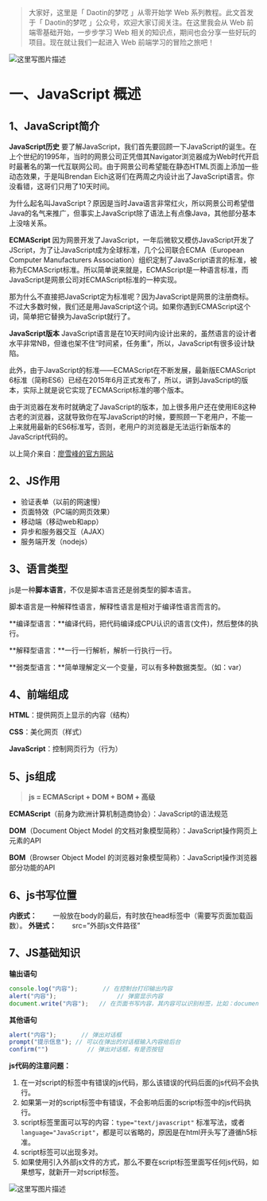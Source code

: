 > 大家好，这里是「 Daotin的梦呓 」从零开始学 Web 系列教程。此文首发于「 Daotin的梦呓 」公众号，欢迎大家订阅关注。在这里我会从 Web 前端零基础开始，一步步学习 Web 相关的知识点，期间也会分享一些好玩的项目。现在就让我们一起进入 Web 前端学习的冒险之旅吧！

![这里写图片描述](https://img-blog.csdn.net/20180603152057723?watermark/2/text/aHR0cHM6Ly9ibG9nLmNzZG4ubmV0L2x2b252ZQ==/font/5a6L5L2T/fontsize/400/fill/I0JBQkFCMA==/dissolve/70)

# 一、JavaScript 概述

## 1、JavaScript简介
**JavaScript历史**
要了解JavaScript，我们首先要回顾一下JavaScript的诞生。在上个世纪的1995年，当时的网景公司正凭借其Navigator浏览器成为Web时代开启时最著名的第一代互联网公司。由于网景公司希望能在静态HTML页面上添加一些动态效果，于是叫Brendan Eich这哥们在两周之内设计出了JavaScript语言。你没看错，这哥们只用了10天时间。

为什么起名叫JavaScript？原因是当时Java语言非常红火，所以网景公司希望借Java的名气来推广，但事实上JavaScript除了语法上有点像Java，其他部分基本上没啥关系。

**ECMAScript**
因为网景开发了JavaScript，一年后微软又模仿JavaScript开发了JScript，为了让JavaScript成为全球标准，几个公司联合ECMA（European Computer Manufacturers Association）组织定制了JavaScript语言的标准，被称为ECMAScript标准。所以简单说来就是，ECMAScript是一种语言标准，而JavaScript是网景公司对ECMAScript标准的一种实现。

那为什么不直接把JavaScript定为标准呢？因为JavaScript是网景的注册商标。不过大多数时候，我们还是用JavaScript这个词。如果你遇到ECMAScript这个词，简单把它替换为JavaScript就行了。

**JavaScript版本**
JavaScript语言是在10天时间内设计出来的，虽然语言的设计者水平非常NB，但谁也架不住“时间紧，任务重”，所以，JavaScript有很多设计缺陷。

此外，由于JavaScript的标准——ECMAScript在不断发展，最新版ECMAScript 6标准（简称ES6）已经在2015年6月正式发布了，所以，讲到JavaScript的版本，实际上就是说它实现了ECMAScript标准的哪个版本。

由于浏览器在发布时就确定了JavaScript的版本，加上很多用户还在使用IE8这种古老的浏览器，这就导致你在写JavaScript的时候，要照顾一下老用户，不能一上来就用最新的ES6标准写，否则，老用户的浏览器是无法运行新版本的JavaScript代码的。

以上简介来自：[廖雪峰的官方网站](https://www.liaoxuefeng.com/wiki/001434446689867b27157e896e74d51a89c25cc8b43bdb3000/0014344991049250a2c80ec84cb4861bbd1d9b2c0c2850e000)

## 2、JS作用

- 验证表单（以前的网速慢）
- 页面特效（PC端的网页效果）
- 移动端（移动web和app）
- 异步和服务器交互（AJAX）
- 服务端开发（nodejs）



## 3、语言类型

js是一种**脚本语言**，不仅是脚本语言还是弱类型的脚本语言。

脚本语言是一种解释性语言，解释性语言是相对于编译性语言而言的。

**编译型语言：**编译代码，把代码编译成CPU认识的语言(文件)，然后整体的执行。

**解释型语言：**一行一行解析，解析一行执行一行。

**弱类型语言：**简单理解定义一个变量，可以有多种数据类型。（如：var）



## 4、前端组成

**HTML**：提供网页上显示的内容（结构）

**CSS**：美化网页（样式）

**JavaScript**：控制网页行为（行为）

 

## 5、js组成

> **js = ECMAScript + DOM + BOM + 高级**

**ECMAScript**（前身为欧洲计算机制造商协会）：JavaScript的语法规范

**DOM**（Document Object Model 的文档对象模型简称）：JavaScript操作网页上元素的API

**BOM**（Browser Object Model 的浏览器对象模型简称）：JavaScript操作浏览器部分功能的API

 

## 6、js书写位置

**内嵌式：**
　　一般放在body的最后，有时放在head标签中（需要写页面加载函数）。
**外链式：**
　　src=”外部js文件路径”



## 7、JS基础知识

**输出语句**

```javascript
console.log("内容");       // 在控制台打印输出内容
alert("内容");                 // 弹窗显示内容
document.write("内容");   // 在页面书写内容，其内容可以识别标签，比如：document.write("<h1>你好</h1>")
```

**其他语句**

```js
alert("内容");       // 弹出对话框
prompt("提示信息"); // 可以在弹出的对话框输入内容给后台
confirm("")           // 弹出对话框，有是否按钮
```

**js代码的注意问题：**

1. 在一对script的标签中有错误的js代码，那么该错误的代码后面的js代码不会执行。
2. 如果第一对的script标签中有错误，不会影响后面的script标签中的js代码执行。
3. script标签里面可以写的内容：`type="text/javascript"` 标准写法，或者` language="JavaScript"`，都是可以省略的，原因是在html开头写了遵循h5标准。
4. script标签可以出现多对。
5. 如果使用引入外部js文件的方式，那么不要在script标签里面写任何js代码，如果想写，就新开一对script标签。


![这里写图片描述](https://img-blog.csdn.net/20180603152042906?watermark/2/text/aHR0cHM6Ly9ibG9nLmNzZG4ubmV0L2x2b252ZQ==/font/5a6L5L2T/fontsize/400/fill/I0JBQkFCMA==/dissolve/70)






